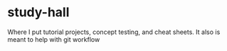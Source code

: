 # study-hall
Where I put tutorial projects, concept testing, and cheat sheets. It also is meant to help with git workflow
